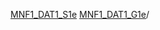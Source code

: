 [MNF1_DAT1_S1e](https://drive.google.com/drive/folders/1vwD2q5Ll3VAPlbxeGqsDQvt53gSiZykG?usp=drive_link)
[MNF1_DAT1_G1e](https://drive.google.com/drive/folders/18N4nlu8MXbACpBRRo3MOKojqjEQ0C9su?usp=drive_link)/

